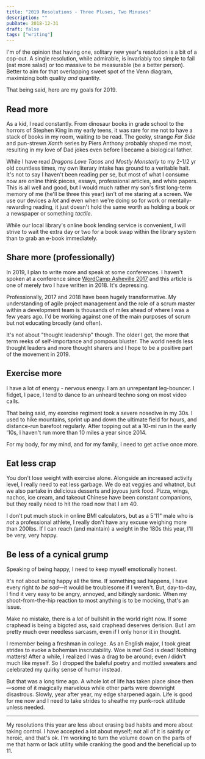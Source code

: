 ```yaml
---
title: "2019 Resolutions - Three Pluses, Two Minuses"
description: ""
pubDate: 2018-12-31
draft: false
tags: ["writing"]
---
```


I'm of the opinion that having one, solitary new year's resolution is a bit of a cop-out. A single resolution, while admirable, is invariably too simple to fail (eat more salad) or too massive to be measurable (be a better person). Better to aim for that overlapping sweet spot of the Venn diagram, maximizing both quality _and_ quantity.

That being said, here are my goals for 2019.  

## Read more
As a kid, I read constantly. From dinosaur books in grade school to the horrors of Stephen King in my early teens, it was rare for me not to have a stack of books in my room, waiting to be read. The geeky, strange _Far Side_ and pun-strewn _Xanth_ series by Piers Anthony probably shaped me most, resulting in my love of Dad jokes even before I became a biological father.

While I have read _Dragons Love Tacos_ and _Mostly Monsterly_ to my 2-1/2 yr old countless times, my own literary intake has ground to a veritable halt. It's not to say I haven't been reading per se, but most of what I consume now are online think pieces, essays, professional articles, and white papers. This is all well and good, but I would much rather my son's first long-term memory of me (he'll be three this year) isn't of me staring at a screen. We use our devices a _lot_ and even when we're doing so for work or mentally-rewarding reading, it just doesn't hold the same worth as holding a book or a newspaper or something _tactile_.

While our local library's online book lending service is convenient, I will strive to wait the extra day or two for a book swap within the library system than to grab an e-book immediately.

## Share more (professionally)
In 2019, I plan to write more and speak at some conferences. I haven't spoken at a conference since [WordCamp Asheville 2017](https://wordpress.tv/2017/06/20/john-ragozzine-silent-speech-building-better-written-communication-2/) and this article is one of merely two I have written in 2018. It's depressing.

Professionally, 2017 and 2018 have been hugely transformative. My understanding of agile project management and the role of a scrum master within a development team is thousands of miles ahead of where I was a few years ago. I'd be working against one of the main purposes of scrum but not educating broadly (and often).

It's not about "thought leadership" though. The older I get, the more that term reeks of self-importance and pompous bluster. The world needs less thought leaders and more thought sharers and I hope to be a positive part of the movement in 2019.

## Exercise more
I have a lot of energy - nervous energy. I am an unrepentant leg-bouncer. I fidget, I pace, I tend to dance to an unheard techno song on most video calls.

That being said, my exercise regiment took a severe nosedive in my 30s. I used to hike mountains, sprint up and down the ultimate field for hours, and distance-run barefoot regularly. After topping out at a 10-mi run in the early '10s, I haven't run more than 10 miles a year since 2014.

For my body, for my mind, and for my family, I need to get active once more.

## Eat less crap
You don't lose weight with exercise alone. Alongside an increased activity level, I really need to eat less garbage. We do eat veggies and whatnot, but we also partake in delicious desserts and joyous junk food. Pizza, wings, nachos, ice cream, and takeout Chinese have been constant companions, but they really need to hit the road now that I am 40.

I don't put much stock in online BMI calculators, but as a 5'11" male who is _not_ a professional athlete, I really don't have any excuse weighing more than 200lbs. If I can reach (and maintain) a weight in the 180s this year, I'll be very, very happy.

## Be less of a cynical grump
Speaking of being happy, I need to keep myself emotionally honest.

It's not about being happy all the time. If something sad happens, I have every right _to be sad_&mdash;it would be troublesome if I weren't. But, day-to-day, I find it very easy to be angry, annoyed, and bitingly sardonic. When my shoot-from-the-hip reaction to most anything is to be mocking, that's an issue.

Make no mistake, there is a _lot_ of bullshit in the world right now. If some craphead is being a bigoted ass, said craphead deserves derision. But I am pretty much over needless sarcasm, even if I only honor it in thought.

I remember being a freshman in college. As an English major, I took great strides to evoke a bohemian inscrutability. Woe is me! God is dead! Nothing matters! After a while, I realized I was a drag to be around; even _I_ didn't much like myself. So I dropped the baleful poetry and mottled sweaters and celebrated my quirky sense of humor instead.

But that was a long time ago. A whole lot of life has taken place since then&mdash;some of it magically marvelous while other parts were downright disastrous. Slowly, year after year, my edge sharpened again. Life is good for me now and I need to take strides to sheathe my punk-rock attitude unless needed.

---

My resolutions this year are less about erasing bad habits and more about taking control. I have accepted a lot about myself; not all of it is saintly or heroic, and that's ok. I'm working to turn the volume down on the parts of me that harm or lack utility while cranking the good and the beneficial up to 11.

